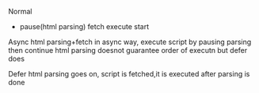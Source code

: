 Normal

- pause(html parsing) fetch execute start

Async
html parsing+fetch in async way, execute script by pausing parsing then continue html parsing
doesnot guarantee order of executn but defer does

Defer
html parsing goes on, script is fetched,it is executed after parsing is done
